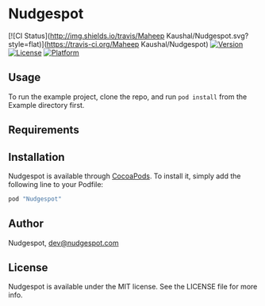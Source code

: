 # Nudgespot

[![CI Status](http://img.shields.io/travis/Maheep Kaushal/Nudgespot.svg?style=flat)](https://travis-ci.org/Maheep Kaushal/Nudgespot)
[![Version](https://img.shields.io/cocoapods/v/Nudgespot.svg?style=flat)](http://cocoapods.org/pods/Nudgespot)
[![License](https://img.shields.io/cocoapods/l/Nudgespot.svg?style=flat)](http://cocoapods.org/pods/Nudgespot)
[![Platform](https://img.shields.io/cocoapods/p/Nudgespot.svg?style=flat)](http://cocoapods.org/pods/Nudgespot)

## Usage

To run the example project, clone the repo, and run `pod install` from the Example directory first.

## Requirements

## Installation

Nudgespot is available through [CocoaPods](http://cocoapods.org). To install
it, simply add the following line to your Podfile:

```ruby
pod "Nudgespot"
```

## Author

Nudgespot, dev@nudgespot.com

## License

Nudgespot is available under the MIT license. See the LICENSE file for more info.
